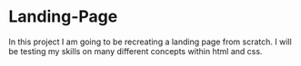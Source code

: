 # Landing-Page

In this project I am going to be recreating a landing page from scratch. I will be testing my skills on many different concepts within html and css.